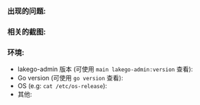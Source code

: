 <!--
提交前你可以依据下面的问题填写
-->

### 出现的问题:


### 相关的截图:


### 环境:
- lakego-admin 版本 (可使用 `main lakego-admin:version` 查看):
- Go version (可使用 `go version` 查看):
- OS (e.g: `cat /etc/os-release`):
- 其他:

